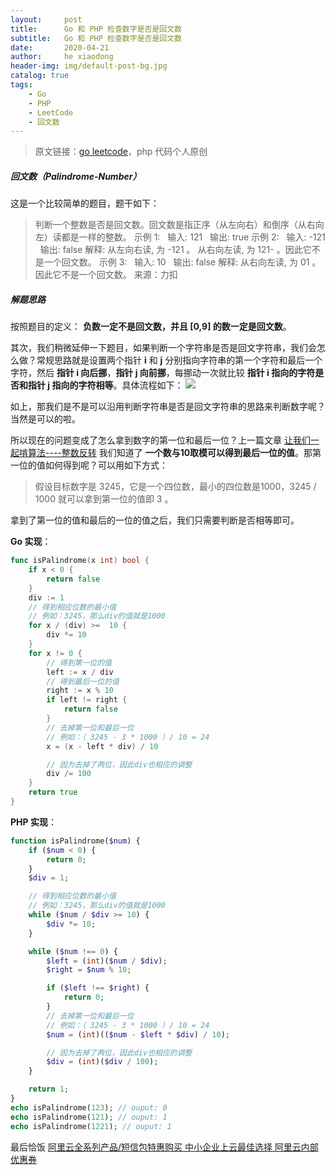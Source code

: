 ```yaml
---
layout:     post
title:      Go 和 PHP 检查数字是否是回文数
subtitle:   Go 和 PHP 检查数字是否是回文数
date:       2020-04-21
author:     he xiaodong
header-img: img/default-post-bg.jpg
catalog: true
tags:
    - Go
    - PHP
    - LeetCode
    - 回文数
---
```


> 原文链接：[go leetcode](https://github.com/wx-satellite/learning-algorithm)，php 代码个人原创

##### 回文数（Palindrome-Number）
这是一个比较简单的题目，题干如下：
> 判断一个整数是否是回文数。回文数是指正序（从左向右）和倒序（从右向左）读都是一样的整数。
示例 1:
&nbsp;&nbsp;输入: 121
&nbsp;&nbsp;输出: true
示例 2:
&nbsp;&nbsp;输入: -121
&nbsp;&nbsp;输出: false
解释: 从左向右读, 为 -121 。 从右向左读, 为 121- 。因此它不是一个回文数。
示例 3:
&nbsp;&nbsp;输入: 10
&nbsp;&nbsp;输出: false
解释: 从右向左读, 为 01 。因此它不是一个回文数。
来源：力扣

##### 解题思路
按照题目的定义： **负数一定不是回文数，并且 [0,9] 的数一定是回文数**。

其次，我们稍微延伸一下题目，如果判断一个字符串是否是回文字符串，我们会怎么做？常规思路就是设置两个指针 **i** 和 **j** 分别指向字符串的第一个字符和最后一个字符，然后 **指针 i 向后挪**，**指针 j 向前挪**，每挪动一次就比较 **指针 i 指向的字符是否和指针 j 指向的字符相等**。具体流程如下：
![](https://cdn.learnku.com/uploads/images/202004/12/21280/BWOAjp3Wxd.jpg!large)

如上，那我们是不是可以沿用判断字符串是否是回文字符串的思路来判断数字呢？当然是可以的啦。

所以现在的问题变成了怎么拿到数字的第一位和最后一位？上一篇文章 [让我们一起啃算法----整数反转](https://learnku.com/articles/43092 "让我们一起啃算法----整数反转") 我们知道了 **一个数与10取模可以得到最后一位的值**。那第一位的值如何得到呢？可以用如下方式：
> 假设目标数字是 3245，它是一个四位数，最小的四位数是1000，3245 / 1000 就可以拿到第一位的值即 3 。

拿到了第一位的值和最后的一位的值之后，我们只需要判断是否相等即可。


**Go 实现**：
```go
func isPalindrome(x int) bool {
    if x < 0 {
        return false
    }
    div := 1
    // 得到相应位数的最小值
    // 例如：3245，那么div的值就是1000
    for x / (div) >=  10 {
        div *= 10
    }
    for x != 0 {
        // 得到第一位的值
        left := x / div
        // 得到最后一位的值
        right := x % 10
        if left != right {
            return false
        }
        // 去掉第一位和最后一位
        // 例如：（ 3245 - 3 * 1000 ）/ 10 = 24
        x = (x - left * div) / 10

        // 因为去掉了两位，因此div也相应的调整
        div /= 100
    }
    return true
}
```

**PHP 实现**：
```php
function isPalindrome($num) {
    if ($num < 0) {
        return 0;
    }
    $div = 1;

    // 得到相应位数的最小值
    // 例如：3245，那么div的值就是1000
    while ($num / $div >= 10) {
        $div *= 10;
    }

    while ($num !== 0) {
        $left = (int)($num / $div);
        $right = $num % 10;

        if ($left !== $right) {
            return 0;
        }
        // 去掉第一位和最后一位
        // 例如：（ 3245 - 3 * 1000 ）/ 10 = 24
        $num = (int)(($num - $left * $div) / 10);

		// 因为去掉了两位，因此div也相应的调整
		$div = (int)($div / 100);
    }

	return 1;
}
echo isPalindrome(123); // ouput: 0
echo isPalindrome(121); // ouput: 1
echo isPalindrome(1221); // ouput: 1
```


最后恰饭 [阿里云全系列产品/短信包特惠购买 中小企业上云最佳选择 阿里云内部优惠券](https://www.aliyun.com/minisite/goods?userCode=0amqgcs9)